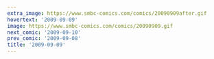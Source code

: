 ```yaml
---
extra_image: https://www.smbc-comics.com/comics/20090909after.gif
hovertext: '2009-09-09'
image: https://www.smbc-comics.com/comics/20090909.gif
next_comic: '2009-09-10'
prev_comic: '2009-09-08'
title: '2009-09-09'
---
```


